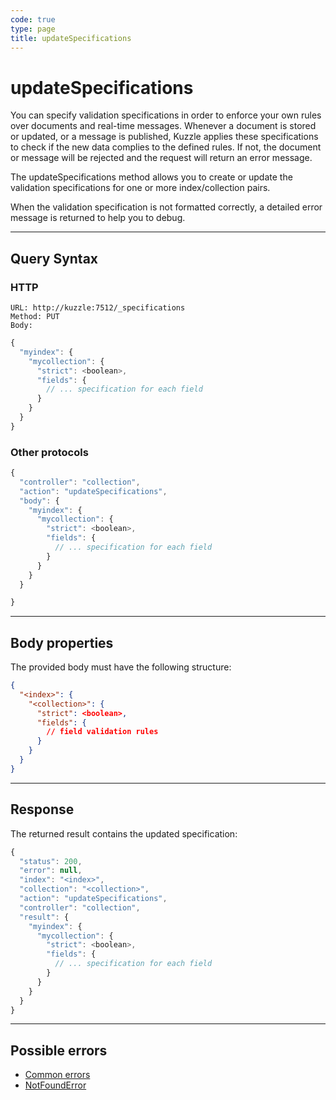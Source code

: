 ```yaml
---
code: true
type: page
title: updateSpecifications
---
```


# updateSpecifications



You can specify validation specifications in order to enforce your own rules over documents and real-time messages.
Whenever a document is stored or updated, or a message is published, Kuzzle applies these specifications to check if the new data complies to the defined rules. If not, the document or message will be rejected and the request will return an error message.

The updateSpecifications method allows you to create or update the validation specifications for one or more index/collection pairs.

When the validation specification is not formatted correctly, a detailed error message is returned to help you to debug.

---

## Query Syntax

### HTTP

```http
URL: http://kuzzle:7512/_specifications
Method: PUT
Body:
```

```js
{
  "myindex": {
    "mycollection": {
      "strict": <boolean>,
      "fields": {
        // ... specification for each field
      }
    }
  }
}
```

### Other protocols

```js
{
  "controller": "collection",
  "action": "updateSpecifications",
  "body": {
    "myindex": {
      "mycollection": {
        "strict": <boolean>,
        "fields": {
          // ... specification for each field
        }
      }
    }
  }

}
```

---

## Body properties

The provided body must have the following structure:

```json
{
  "<index>": {
    "<collection>": {
      "strict": <boolean>,
      "fields": {
        // field validation rules
      }
    }
  }
}
```

---

## Response

The returned result contains the updated specification:

```javascript
{
  "status": 200,
  "error": null,
  "index": "<index>",
  "collection": "<collection>",
  "action": "updateSpecifications",
  "controller": "collection",
  "result": {
    "myindex": {
      "mycollection": {
        "strict": <boolean>,
        "fields": {
          // ... specification for each field
        }
      }
    }
  }
}
```

---

## Possible errors

- [Common errors](/core/1/api/essentials/errors/#common-errors)
- [NotFoundError](/core/1/api/essentials/errors/#notfounderror)
